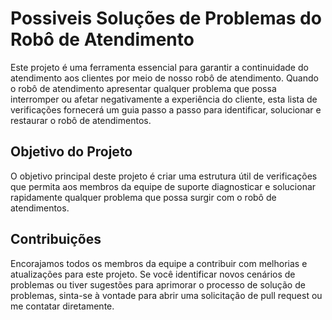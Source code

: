 
#  Possiveis Soluções de Problemas do Robô de Atendimento


Este projeto é uma ferramenta essencial para garantir a continuidade do atendimento aos clientes por meio de nosso robô de atendimento. Quando o robô de atendimento apresentar qualquer problema que possa interromper ou afetar negativamente a experiência do cliente, esta lista de verificações fornecerá um guia passo a passo para identificar, solucionar e restaurar o robô de atendimentos.

## Objetivo do Projeto
O objetivo principal deste projeto é criar uma estrutura útil de verificações que permita aos membros da equipe de suporte diagnosticar e solucionar rapidamente qualquer problema que possa surgir com o robô de atendimentos.

## Contribuições
Encorajamos todos os membros da equipe a contribuir com melhorias e atualizações para este projeto. Se você identificar novos cenários de problemas ou tiver sugestões para aprimorar o processo de solução de problemas, sinta-se à vontade para abrir uma solicitação de pull request ou me contatar diretamente.


